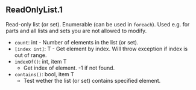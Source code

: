## ReadOnlyList.1

Read-only list (or set). Enumerable (can be used in `foreach`).
Used e.g. for parts and all lists and sets you are not allowed to modify.

- `count`: int - Number of elements in the list (or set).
- `[index int]`: T - Get element by index. Will throw exception if index is out of range.
- `indexOf()`: int, item T
  - Get index of element. -1 if not found.
- `contains()`: bool, item T
  - Test wether the list (or set) contains specified element.
